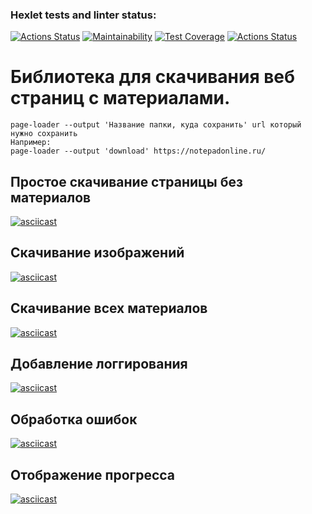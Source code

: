 ### Hexlet tests and linter status:
[![Actions Status](https://github.com/titanmen1/python-project-lvl3/workflows/hexlet-check/badge.svg)](https://github.com/titanmen1/python-project-lvl3/actions)
[![Maintainability](https://api.codeclimate.com/v1/badges/4b52d2a2e5ccd1261bf6/maintainability)](https://codeclimate.com/github/titanmen1/python-project-lvl3/maintainability)
[![Test Coverage](https://api.codeclimate.com/v1/badges/4b52d2a2e5ccd1261bf6/test_coverage)](https://codeclimate.com/github/titanmen1/python-project-lvl3/test_coverage)
[![Actions Status](https://github.com/titanmen1/python-project-lvl3/workflows/CI/badge.svg)](https://github.com/titanmen1/python-project-lvl3/actions)

# Библиотека для скачивания веб страниц с материалами.
```
page-loader --output 'Название папки, куда сохранить' url который нужно сохранить
Например:
page-loader --output 'download' https://notepadonline.ru/
```

## Простое скачивание страницы без материалов
[![asciicast](https://asciinema.org/a/gCk9WMjr7hI2aPuhQJrndsc5L.svg)](https://asciinema.org/a/gCk9WMjr7hI2aPuhQJrndsc5L)

## Скачивание изображений
[![asciicast](https://asciinema.org/a/feTUoaKYtxuXNa7YkKgtdDpY9.svg)](https://asciinema.org/a/feTUoaKYtxuXNa7YkKgtdDpY9)

## Скачивание всех материалов
[![asciicast](https://asciinema.org/a/NnEIvQOGAg3nxNE1aDbim0aaW.svg)](https://asciinema.org/a/NnEIvQOGAg3nxNE1aDbim0aaW)

## Добавление логгирования
[![asciicast](https://asciinema.org/a/mz8fgYFJjllWKCzOvtJ8WdCUW.svg)](https://asciinema.org/a/mz8fgYFJjllWKCzOvtJ8WdCUW)

## Обработка ошибок
[![asciicast](https://asciinema.org/a/1Nu8q4vXy1KICKJ8OAoo3WUD5.svg)](https://asciinema.org/a/1Nu8q4vXy1KICKJ8OAoo3WUD5)

## Отображение прогресса
[![asciicast](https://asciinema.org/a/xK5FZ0H4RJiUZKWHUR408B32F.svg)](https://asciinema.org/a/xK5FZ0H4RJiUZKWHUR408B32F)

